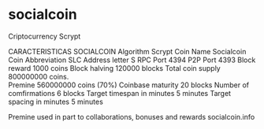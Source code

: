 # socialcoin
Criptocurrency Scrypt

CARACTERISTICAS SOCIALCOIN
Algorithm  Scrypt
Coin Name  Socialcoin
Coin Abbreviation  SLC
Address letter  S
RPC Port  4394
P2P Port  4393
Block reward  1000 coins
Block halving  120000 blocks
Total coin supply  800000000 coins.          
Premine 560000000 coins (70%)
Coinbase maturity  20 blocks
Number of comfirmations  6 blocks
Target timespan in minutes  5 minutes
Target spacing in minutes  5 minutes

Premine used in part to collaborations, bonuses and rewards
socialcoin.info
